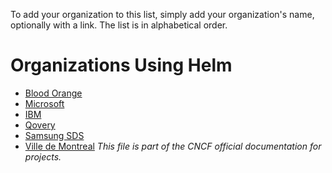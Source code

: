  To add your organization to this list, simply add your organization's name,
 optionally with a link. The list is in alphabetical order.

# Organizations Using Helm

- [Blood Orange](https://bloodorange.io)
- [Microsoft](https://microsoft.com)
- [IBM](https://www.ibm.com)
- [Qovery](https://www.qovery.com/)
- [Samsung SDS](https://www.samsungsds.com/)
- [Ville de Montreal](https://montreal.ca)
_This file is part of the CNCF official documentation for projects._
